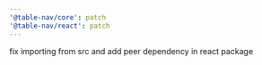```yaml
---
'@table-nav/core': patch
'@table-nav/react': patch
---
```


fix importing from src and add peer dependency in react package
